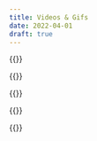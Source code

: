 ```yaml
---
title: Videos & Gifs
date: 2022-04-01
draft: true
---
```


<!-- GIF -->
{{<tweet id="870042717589340160">}}

{{<tweet id="1513944715703504914">}}


<!-- Twitterdev announce v -->
{{<tweet id="1460323737035677698">}}

<!-- CraigWeekend -->
{{<tweet id="1509951833321578499">}}

<!-- FloodSocial (Potrait) -->
{{<tweet id="869318041078820864" >}}

<!-- Dr strange (widescreen) -->
